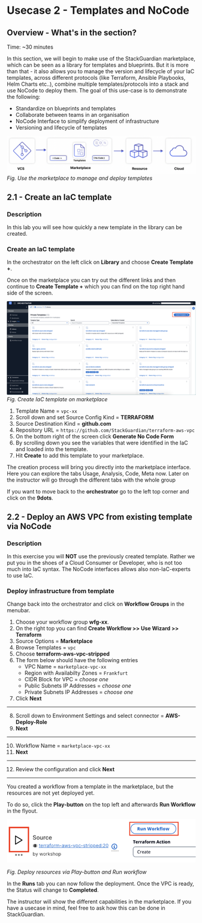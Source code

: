# Usecase 2 - Templates and NoCode

## Overview - What's in the section?
Time: ~30 minutes

In this section, we will begin to make use of the StackGuardian marketplace, which can be seen as a library for templates and blueprints. But it is more than that - it also allows you to manage the version and lifecycle of your IaC templates, across different protocols (like Terraform, Ansible Playbooks, Helm Charts etc..), combine multiple templates/protocols into a stack and use NoCode to deploy them. 
The goal of this use-case is to demonstrate the following:

* Standardize on blueprints and templates
* Collaborate between teams in an organisation
* NoCode Interface to simplify deployment of infrastructure
* Versioning and lifecycle of templates


![Usecase 2](image/usecase2.png)
_Fig. Use the marketplace to manage and deploy templates_

## 2.1 - Create an IaC template
### Description
In this lab you will see how quickly a new template in the library can be created.


### Create an IaC template
In the orchestrator on the left click on **Library** and choose **Create Template +**. 
  
Once on the marketplace you can try out the different links and then continue to **Create Template +** which you can find on the top right hand side of the screen.

![Create Template](image/createtemplate.png) 
_Fig. Create IaC template on marketplace_  

1. Template Name = ``vpc-xx``
2. Scroll down and set Source Config Kind = **TERRAFORM**
3. Source Destination Kind = **github.com**
4. Repository URL = ``https://github.com/StackGuardian/terraform-aws-vpc``
5. On the bottom right of the screen click **Generate No Code Form**
6. By scrolling down you see the variables that were identified in the IaC and loaded into the template.
7. Hit **Create** to add this template to your marketplace.

The creation process will bring you directly into the marketplace interface. Here you can explore the tabs Usage, Analysis, Code, Meta now. 
Later on the instructor will go through the different tabs with the whole group 

If you want to move back to the **orchestrator** go to the left top corner and click on the **9dots**.


## 2.2 - Deploy an AWS VPC from existing template via NoCode
### Description
In this exercise you will **NOT** use the previously created template. 
Rather we put you in the shoes of a Cloud Consumer or Developer, who is not too much into IaC syntax. The NoCode interfaces allows also non-IaC-experts to use IaC.

### Deploy infrastructure from template
Change back into the orchestrator and click on **Workflow Groups** in the menubar. 

1. Choose your workflow group **wfg-xx**.
2. On the right top you can find **Create Workflow >> Use Wizard >> Terraform**
3. Source Options = **Marketplace**
4. Browse Templates = ``vpc``
5. Choose **terraform-aws-vpc-stripped**
6. The form below should have the following entries
    * VPC Name = ``marketplace-vpc-xx``
    * Region with Availabilty Zones =  ``Frankfurt``
    * CIDR Block for VPC = _choose one_
    * Public Subnets IP Addresses = _choose one_
    * Private Subnets IP Addresses = _choose one_
7. Click **Next**
---

8. Scroll down to Environment Settings and select connector = **AWS-Deploy-Role**
9. **Next**
---
10. Workflow Name = ``marketplace-vpc-xx``
11. **Next**
---
12. Review the configuration and click **Next**
---

You created a workflow from a template in the marketplace, but the resources are not yet deployed yet. 

To do so, click the **Play-button** on the top left and afterwards **Run Workflow** in the flyout. 

![VPC revision](image/playbutton.png) 

_Fig. Deploy resources via Play-button and Run workflow_ 



In the **Runs** tab you can now follow the deployment. Once the VPC is ready, the Status will change to **Completed**. 

The instructor will show the different capabilities in the marketplace. If you have a usecase in mind, feel free to ask how this can be done in StackGuardian.
